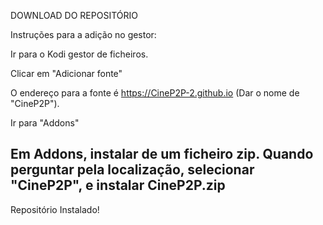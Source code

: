 DOWNLOAD DO REPOSITÓRIO


Instruções para a adição no gestor:

Ir para o Kodi gestor de ficheiros.

Clicar em "Adicionar fonte"

O endereço para a fonte é https://CineP2P-2.github.io (Dar o nome de "CineP2P").

Ir para "Addons"

Em Addons, instalar de um ficheiro zip. Quando perguntar pela localização, selecionar "CineP2P", e instalar CineP2P.zip
-
Repositório Instalado!
